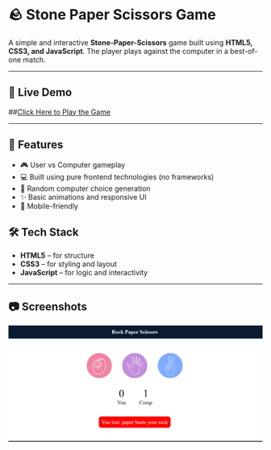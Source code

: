 # 🪨 Stone Paper Scissors Game

A simple and interactive **Stone-Paper-Scissors** game built using **HTML5, CSS3, and JavaScript**. The player plays against the computer in a best-of-one match.

---

## 🔗 Live Demo

##[Click Here to Play the Game](#)  


---

## 📌 Features

- 🎮 User vs Computer gameplay
- 💻 Built using pure frontend technologies (no frameworks)
- 🔁 Random computer choice generation
- ✨ Basic animations and responsive UI
- 📱 Mobile-friendly


## 🛠️ Tech Stack

- **HTML5** – for structure  
- **CSS3** – for styling and layout  
- **JavaScript** – for logic and interactivity

---
## 📷 Screenshots

![image alt](https://github.com/sonukumar5043/stone-paper-scissors-game-using-Html5-Css-Js/blob/eb90f110adc7479ac0a1fe4adfc4d24cc5beea45/Screenshot%202025-07-21%20230737.png?raw=true)


